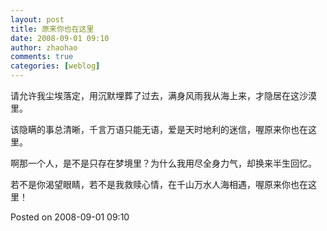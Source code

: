 ```yaml
---
layout: post
title: 原来你也在这里
date: 2008-09-01 09:10
author: zhaohao
comments: true
categories: [weblog]
---
```

请允许我尘埃落定，用沉默埋葬了过去，满身风雨我从海上来，才隐居在这沙漠里。

该隐瞒的事总清晰，千言万语只能无语，爱是天时地利的迷信，喔原来你也在这里。

啊那一个人，是不是只存在梦境里？为什么我用尽全身力气，却换来半生回忆。

若不是你渴望眼睛，若不是我救赎心情，在千山万水人海相遇，喔原来你也在这里！

Posted on 2008-09-01 09:10
